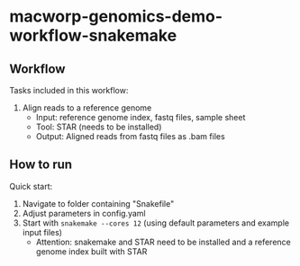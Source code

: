 # macworp-genomics-demo-workflow-snakemake
## Workflow
Tasks included in this workflow:
1) Align reads to a reference genome
    * Input: reference genome index, fastq files, sample sheet
    * Tool: STAR (needs to be installed)
    * Output: Aligned reads from fastq files as .bam files
## How to run
Quick start: 
1) Navigate to folder containing "Snakefile"
2) Adjust parameters in config.yaml
3) Start with `snakemake --cores 12` (using default parameters and example input files) 
    * Attention: snakemake and STAR need to be installed and a reference genome index built with STAR

